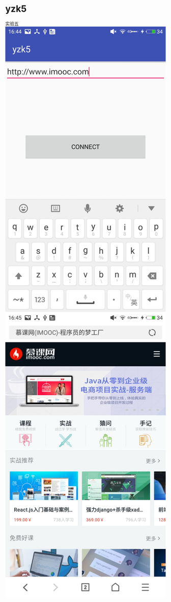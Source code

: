 # yzk5
实验五
![photo](https://github.com/YZK216338/yzk5/blob/master/app/src/main/res/drawable/1.jpg)
![photo](https://github.com/YZK216338/yzk5/blob/master/app/src/main/res/drawable/2.jpg)
